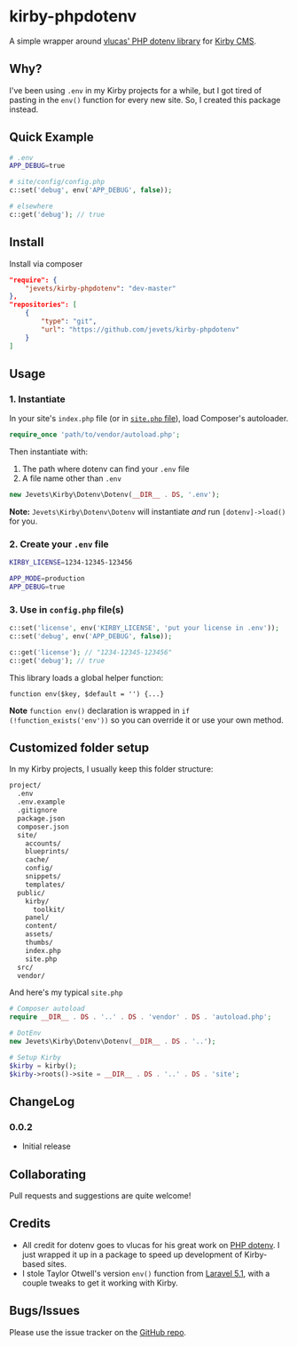 # kirby-phpdotenv

A simple wrapper around [vlucas' PHP dotenv library](https://github.com/vlucas/phpdotenv) for [Kirby CMS](http://getkirby.com).

## Why?

I've been using `.env` in my Kirby projects for a while, but I got tired of pasting in the `env()` function for every new site. So, I created this package instead.

## Quick Example

```bash
# .env
APP_DEBUG=true
```
```php
# site/config/config.php
c::set('debug', env('APP_DEBUG', false));
```
```php
# elsewhere
c::get('debug'); // true
```

## Install

Install via composer

```json
"require": {
    "jevets/kirby-phpdotenv": "dev-master"
},
"repositories": [
    {
        "type": "git",
        "url": "https://github.com/jevets/kirby-phpdotenv"
    }
]
```

## Usage

### 1. Instantiate

In your site's `index.php` file (or in [`site.php` file](http://getkirby.com/docs/advanced/customized-folder-setup)), load Composer's autoloader.

```php
require_once 'path/to/vendor/autoload.php';
```

Then instantiate with:

1. The path where dotenv can find your `.env` file
2. A file name other than `.env`

```php 
new Jevets\Kirby\Dotenv\Dotenv(__DIR__ . DS, '.env');
```

**Note:** `Jevets\Kirby\Dotenv\Dotenv` will instantiate *and* run `[dotenv]->load()` for you.

### 2. Create your `.env` file

```sh
KIRBY_LICENSE=1234-12345-123456

APP_MODE=production
APP_DEBUG=true
```

### 3. Use in `config.php` file(s)

```php
c::set('license', env('KIRBY_LICENSE', 'put your license in .env'));
c::set('debug', env('APP_DEBUG', false));

c::get('license'); // "1234-12345-123456"
c::get('debug'); // true
```

This library loads a global helper function:

`function env($key, $default = '') {...}`

**Note** `function env()` declaration is wrapped in `if (!function_exists('env'))` so you can override it or use your own method.

## Customized folder setup

In my Kirby projects, I usually keep this folder structure:

```bash
project/
  .env
  .env.example
  .gitignore
  package.json
  composer.json
  site/
    accounts/
    blueprints/
    cache/
    config/
    snippets/
    templates/
  public/
    kirby/
      toolkit/
    panel/
    content/
    assets/
    thumbs/
    index.php
    site.php
  src/
  vendor/
```

And here's my typical `site.php`

```php
# Composer autoload
require __DIR__ . DS . '..' . DS . 'vendor' . DS . 'autoload.php';

# DotEnv
new Jevets\Kirby\Dotenv\Dotenv(__DIR__ . DS . '..');

# Setup Kirby
$kirby = kirby();
$kirby->roots()->site = __DIR__ . DS . '..' . DS . 'site';
```

## ChangeLog

### 0.0.2

- Initial release

## Collaborating

Pull requests and suggestions are quite welcome!

## Credits

- All credit for dotenv goes to vlucas for his great work on [PHP dotenv](https://github.com/vlucas/phpdotenv). I just wrapped it up in a package to speed up development of Kirby-based sites.
- I stole Taylor Otwell's version `env()` function from [Laravel 5.1](http://laravel.com/), with a couple tweaks to get it working with Kirby. 

## Bugs/Issues

Please use the issue tracker on the [GitHub repo](https://github.com/jevets/kirby-phpdotenv/issues).